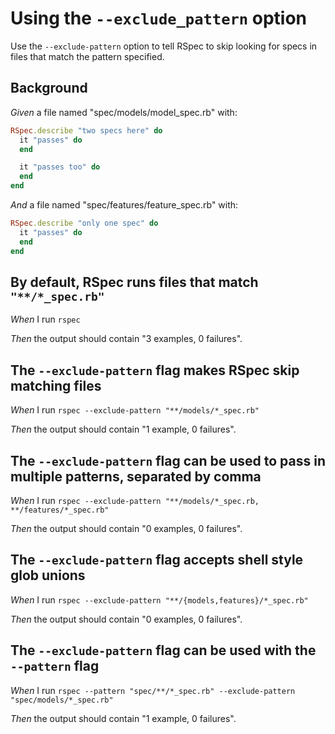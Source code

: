 # Using the `--exclude_pattern` option

Use the `--exclude-pattern` option to tell RSpec to skip looking for specs in files
  that match the pattern specified.

## Background

_Given_ a file named "spec/models/model_spec.rb" with:

```ruby
RSpec.describe "two specs here" do
  it "passes" do
  end

  it "passes too" do
  end
end
```

_And_ a file named "spec/features/feature_spec.rb" with:

```ruby
RSpec.describe "only one spec" do
  it "passes" do
  end
end
```

## By default, RSpec runs files that match `"**/*_spec.rb"`

_When_ I run `rspec`

_Then_ the output should contain "3 examples, 0 failures".

## The `--exclude-pattern` flag makes RSpec skip matching files

_When_ I run `rspec --exclude-pattern "**/models/*_spec.rb"`

_Then_ the output should contain "1 example, 0 failures".

## The `--exclude-pattern` flag can be used to pass in multiple patterns, separated by comma

_When_ I run `rspec --exclude-pattern "**/models/*_spec.rb, **/features/*_spec.rb"`

_Then_ the output should contain "0 examples, 0 failures".

## The `--exclude-pattern` flag accepts shell style glob unions

_When_ I run `rspec --exclude-pattern "**/{models,features}/*_spec.rb"`

_Then_ the output should contain "0 examples, 0 failures".

## The `--exclude-pattern` flag can be used with the `--pattern` flag

_When_ I run `rspec --pattern "spec/**/*_spec.rb" --exclude-pattern "spec/models/*_spec.rb"`

_Then_ the output should contain "1 example, 0 failures".
